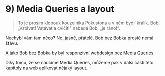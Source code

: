 # 9) Media Queries a layout

> To je prosím klobouk kouzelníka Pokustona a v něm bydlí králík. Bob.  „Vstávat! Vstávat a cvičit!“ nabádá Bob, „je ráno!“.

Nechybí vám tam něco? No, jasně, přátelé. Bob bez Bobka prostě nemá šťávu. 

A jako Bob bez Bobka by byl responzivní webdesign bez [Media Queries](css3-media-queries.md).

Díky tomu, že se naučíme Media Queries, můžeme pak v další části této kapitoly na web aplikovat nějaký [layout](responzivni-layout.md). 
